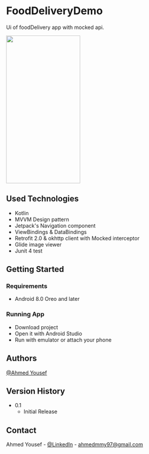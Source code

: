 # FoodDeliveryDemo

Ui of foodDelivery app with mocked api.

<img src="app.gif" data-canonical-src="app.gif" width="200" height="400" />

## Used Technologies
* Kotlin
* MVVM Design pattern
* Jetpack's Navigation component
* ViewBindings & DataBindings
* Retrofit 2.0 & okhttp client with Mocked interceptor
* Glide image viewer
* Junit 4 test

## Getting Started



### Requirements

* Android 8.0 Oreo and later



### Running App
* Download project 
* Open it with Android Studio
* Run with emulator or attach your phone


## Authors

 [@Ahmed Yousef](https://api.whatsapp.com/send/?phone=905050808772)

## Version History

* 0.1
    * Initial Release


## Contact

Ahmed Yousef - [@LinkedIn](https://www.linkedin.com/in/ahmedyousef-eg/) - ahmedmmy97@gmail.com

